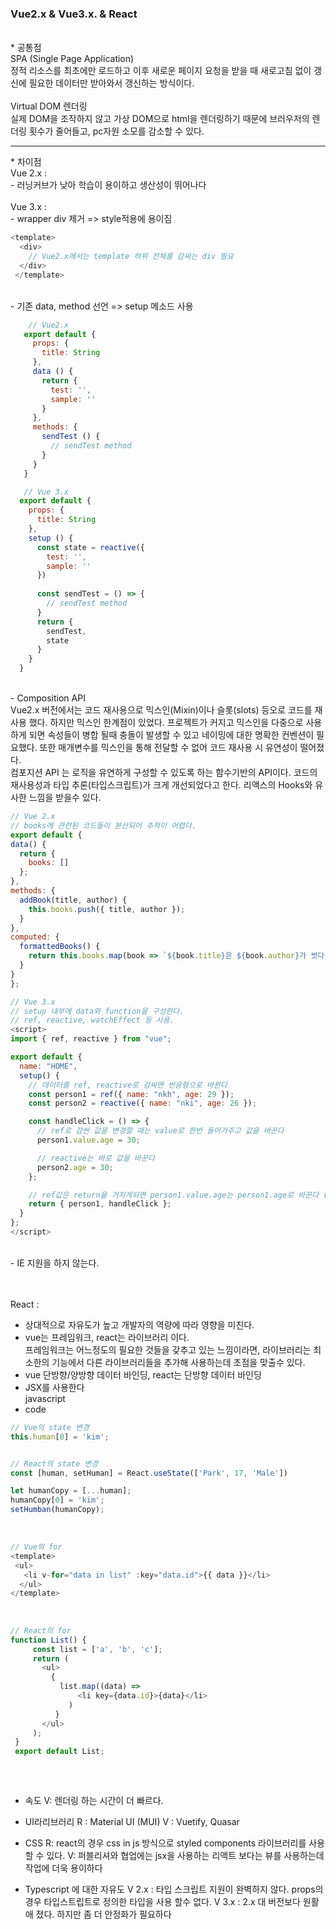 ### Vue2.x & Vue3.x. & React

<br />
* 공통점 <br />
  SPA (Single Page Application) <br>
  정적 리소스를 최초에만 로드하고 이후 새로운 페이지 요청을 받을 때 새로고침 없이 갱신에 필요한 데이터만 받아와서 갱신하는 방식이다.
  <br><br>  
  Virtual DOM 렌더링 <br>
  실제 DOM을 조작하지 않고 가상 DOM으로 html을 렌더링하기 때문에 브러우저의 렌더링 횟수가 줄어들고, pc자원 소모를 감소할 수 있다.
  <br />
  
<hr/>
* 차이점 <br />
  Vue 2.x : <br> 
  - 러닝커브가 낮아 학습이 용이하고 생산성이 뛰어나다<br />
  <br>
  Vue 3.x : <br>
  - wrapper div 제거 => style적용에 용이짐 
  <br>
  
   ```javascript
   <template>
     <div>
       // Vue2.x에서는 template 하위 전체를 감싸는 div 필요
     </div>
    </template>
   ```
  <br>
  - 기존 data, method 선언 => setup 메소드 사용 <br>
 
 ```javascript
     // Vue2.x
    export default {
      props: {
        title: String
      },
      data () {
        return {
          test: '',
          sample: ''
        }
      },
      methods: {
        sendTest () {
          // sendTest method
        }
      }
    }
 ```
  
  ```javascript
     // Vue 3.x
    export default {
      props: {
        title: String
      },
      setup () {
        const state = reactive({
          test: '',
          sample: ''
        })
    
        const sendTest = () => {
          // sendTest method
        }
        return { 
          sendTest,
          state
        }
      }
    }
  ```
  <br>
  - Composition API <br>
  Vue2.x 버전에서는 코드 재사용으로 믹스인(Mixin)이나 슬롯(slots) 등오로 코드를 재사용 했다. 하지만 믹스인 한계점이 있었다. 프로젝트가 커지고 믹스인을 다중으로 사용하게 되면 속성들이 병합 될때 충돌이 발생할 수 있고 네이밍에 대한 명확한 컨벤션이 필요했다.  또한 매개변수를 믹스인을 통해 전달할 수 없어 코드 재사용 시 유연성이 떨어졌다. <br>
컴포지션 API 는 로직을 유연하게 구성할 수 있도록 하는 함수기반의 API이다. 코드의 재사용성과 타입 추론(타입스크립트)가 크게 개선되었다고 한다. 리액스의 Hooks와 유사한 느낌을 받을수 있다. 
<br>
  
  ```javascript
  // Vue 2.x
  // books에 관련된 코드들이 분산되어 추적이 어렵다.
  export default {
  data() {
    return {
      books: []
    };
  },
  methods: {
    addBook(title, author) {
      this.books.push({ title, author });
    }
  },
  computed: {
    formattedBooks() {
      return this.books.map(book => `${book.title}은 ${book.author}가 썻다`);
    }
  }
};
  ```
  
  ```javascript
  // Vue 3.x
  // setup 내부에 data와 function을 구성한다.
  // ref, reactive, watchEffect 등 사용.
  <script>
  import { ref, reactive } from "vue";

  export default {
    name: "HOME",
    setup() {
      // 데이터를 ref, reactive로 감싸면 반응형으로 바뀐다
      const person1 = ref({ name: "nkh", age: 29 });
      const person2 = reactive({ name: "nki", age: 26 });

      const handleClick = () => {
        // ref로 감싼 값을 변경할 때는 value로 한번 들어가주고 값을 바꾼다
        person1.value.age = 30;

        // reactive는 바로 값을 바꾼다
        person2.age = 30;
      };

      // ref값은 return을 거치게되면 person1.value.age는 person1.age로 바꾼다 (template에서는 person1.age로 사용)
      return { person1, handleClick };
    }
  };
  </script>
  ```
  
  <br>
  - IE 지원을 하지 않는다. 
  
  <br><br>
  React : <br>
  - 상대적으로 자유도가 높고 개발자의 역량에 따라 영향을 미친다.
  - vue는 프레임워크, react는 라이브러리 이다. <br>
    프레임워크는 어느정도의 필요한 것들을 갖추고 있는 느낌이라면, 라이브러리는 최소한의 기능에서 다른 라이브러리들을 추가해 사용하는데 초점을 맞출수 있다.<br>
   - vue 단방향/양방향 데이터 바인딩, react는 단방향 데이터 바인딩<br> 
   - JSX를 사용한다<br>
    javascript 
   - code 
   
  ```javascript
  // Vue의 state 변경
  this.human[0] = 'kim';


  // React의 state 변경
  const [human, setHuman] = React.useState(['Park', 17, 'Male'])

  let humanCopy = [...human];
  humanCopy[0] = 'kim';
  setHumban(humanCopy);
  ```
    
   <br>
   
   ```javascript
   // Vue의 for
   <template>
    <ul>
      <li v-for="data in list" :key="data.id">{{ data }}</li>
     </ul>
   </template>
     
     
     
   // React의 for
   function List() {
        const list = ['a', 'b', 'c'];
        return (
          <ul>
            {
              list.map((data) => 
                  <li key={data.id}>{data}</li>
                )
             }
          </ul>
        );       
    }
    export default List;
                 
   ```
   <br>

* 속도
V: 렌더링 하는 시간이 더 빠르다.

* UI라리브러리 
R : Material UI (MUI)
V :  Vuetify, Quasar

* CSS
R: react의 경우 css in js  방식으로 styled components 라이브러리를 사용할 수 있다. 
V: 퍼블리셔와 협업에는 jsx을 사용하는 리액트 보다는 뷰를 사용하는데 작업에 더욱 용이하다

* Typescript 에 대한 자유도
V 2.x : 타입 스크립트 지원이 완벽하지 않다. 
           props의 경우 타입스트립트로 정의한 타입을 사용 할수 없다. 
V 3.x : 2.x 대 버전보다 원활애 졌다. 하지만 좀 더 안정화가 필요하다


